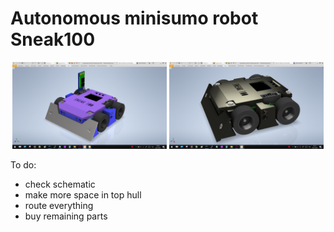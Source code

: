 # Autonomous minisumo robot Sneak100 

<p align="center">
  <img src="/docs/readme/Zrzut ekranu (247).png" width="49%" />
  <img src="/docs/readme/Zrzut ekranu (249).png" width="49%" />
</p>

To do:
- check schematic
- make more space in top hull
- route everything
- buy remaining parts
